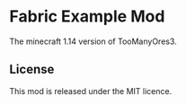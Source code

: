 # Fabric Example Mod

The minecraft 1.14 version of TooManyOres3.

## License

This mod is released under the MIT licence. 
